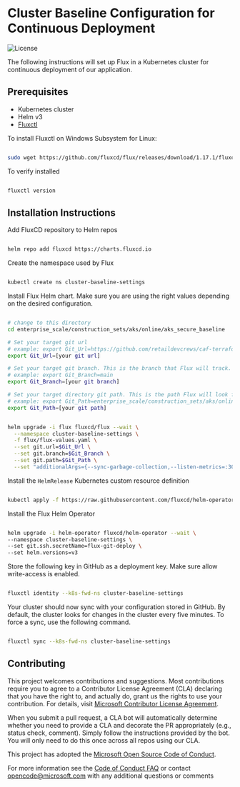# Cluster Baseline Configuration for Continuous Deployment

![License](https://img.shields.io/badge/license-MIT-green.svg)

The following instructions will set up Flux in a Kubernetes cluster for continuous deployment of our application.

## Prerequisites

- Kubernetes cluster
- Helm v3
- [Fluxctl](https://docs.fluxcd.io/en/1.18.0/references/fluxctl.html)

To install Fluxctl on Windows Subsystem for Linux:

```bash

sudo wget https://github.com/fluxcd/flux/releases/download/1.17.1/fluxctl_windows_amd64 -O /usr/bin/fluxctl && sudo chmod +x /usr/bin/fluxctl

```

To verify installed

```bash

fluxctl version

```

## Installation Instructions

Add FluxCD repository to Helm repos

```bash

helm repo add fluxcd https://charts.fluxcd.io

```

Create the namespace used by Flux

``` bash

kubectl create ns cluster-baseline-settings

```

Install Flux Helm chart. Make sure you are using the right values depending on the desired configuration.

```bash

# change to this directory
cd enterprise_scale/construction_sets/aks/online/aks_secure_baseline

# Set your target git url
# example: export Git_Url=https://github.com/retaildevcrews/caf-terraform-landingzones-starter.git
export Git_Url=[your git url]

# Set your target git branch. This is the branch that Flux will track.
# example: export Git_Branch=main
export Git_Branch=[your git branch]

# Set your target directory git path. This is the path Flux will look for yaml to be applied in the cluster.
# example: export Git_Path=enterprise_scale/construction_sets/aks/online/aks_secure_baseline/cluster-baseline-settings
export Git_Path=[your git path]


helm upgrade -i flux fluxcd/flux --wait \
  --namespace cluster-baseline-settings \
  -f flux/flux-values.yaml \
  --set git.url=$Git_Url \
  --set git.branch=$Git_Branch \
  --set git.path=$Git_Path \
  --set "additionalArgs={--sync-garbage-collection,--listen-metrics=:3031}"

```

Install the `HelmRelease` Kubernetes custom resource definition

```bash

kubectl apply -f https://raw.githubusercontent.com/fluxcd/helm-operator/master/deploy/crds.yaml

```

Install the Flux Helm Operator

``` bash

helm upgrade -i helm-operator fluxcd/helm-operator --wait \
--namespace cluster-baseline-settings \
--set git.ssh.secretName=flux-git-deploy \
--set helm.versions=v3

```

Store the following key in GitHub as a deployment key. Make sure allow write-access is enabled.

 ``` bash

fluxctl identity --k8s-fwd-ns cluster-baseline-settings

```

Your cluster should now sync with your configuration stored in GitHub. By default, the cluster looks for changes in the cluster every five minutes. To force a sync, use the following command.

``` bash

fluxctl sync --k8s-fwd-ns cluster-baseline-settings

```

## Contributing

This project welcomes contributions and suggestions. Most contributions require you to agree to a
Contributor License Agreement (CLA) declaring that you have the right to, and actually do, grant us
the rights to use your contribution. For details, visit [Microsoft Contributor License Agreement](https://cla.opensource.microsoft.com).

When you submit a pull request, a CLA bot will automatically determine whether you need to provide
a CLA and decorate the PR appropriately (e.g., status check, comment). Simply follow the instructions
provided by the bot. You will only need to do this once across all repos using our CLA.

This project has adopted the [Microsoft Open Source Code of Conduct](https://opensource.microsoft.com/codeofconduct/).

For more information see the [Code of Conduct FAQ](https://opensource.microsoft.com/codeofconduct/faq/) or
contact [opencode@microsoft.com](mailto:opencode@microsoft.com) with any additional questions or comments
